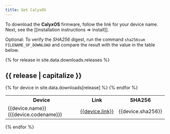 ```yaml
---
title: Get CalyxOS
---
```


To download the <strong>Calyx<span>OS</span></strong> firmware, follow the link for your device name. Next, see the [[installation instructions => install]].

Optional: To verify the *SHA256* digest, run the command `sha256sum FILENAME_OF_DOWNLOAD` and compare the result with the value in the table below.

{% for release in site.data.downloads.releases %}
<h2 class="mt-3">{{ release | capitalize }}</h2>
<table class="table table-striped download">
  <tr><th>Device</th><th>Link</th><th>SHA256</th></tr>
{% for device in site.data.downloads[release] %}
  <tr>
    <td>{{device.name}} ({{device.codename}})</td>
    <td><a href="{{device.link}}">{{device.link}}</a></td>
    <td class="hash">{{device.sha256}}</td>
  </tr>
{% endfor %}
</table>
{% endfor %}

